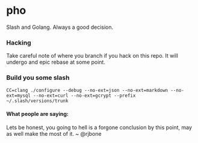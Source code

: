 pho
===

Slash and Golang. Always a good decision.

### Hacking

Take careful note of where you branch if you hack on this repo. It will undergo and epic rebase at some point.

### Build you some slash

```
CC=clang ./configure --debug --no-ext=json --no-ext=markdown --no-ext=mysql --no-ext=curl --no-ext=gcrypt --prefix ~/.slash/versions/trunk
```

#### What people are saying:

Lets be honest, you going to hell is a forgone conclusion by this point, may as well make the most of it.
~ @rjbone

[1]: https://github.com/richo/php-src
